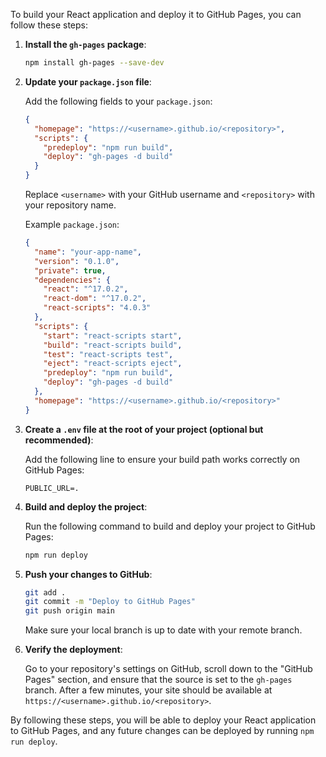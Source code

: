 To build your React application and deploy it to GitHub Pages, you can follow these steps:

1. **Install the `gh-pages` package**:
   
   ```bash
   npm install gh-pages --save-dev
   ```

2. **Update your `package.json` file**:
   
   Add the following fields to your `package.json`:

   ```json
   {
     "homepage": "https://<username>.github.io/<repository>",
     "scripts": {
       "predeploy": "npm run build",
       "deploy": "gh-pages -d build"
     }
   }
   ```

   Replace `<username>` with your GitHub username and `<repository>` with your repository name.

   Example `package.json`:

   ```json
   {
     "name": "your-app-name",
     "version": "0.1.0",
     "private": true,
     "dependencies": {
       "react": "^17.0.2",
       "react-dom": "^17.0.2",
       "react-scripts": "4.0.3"
     },
     "scripts": {
       "start": "react-scripts start",
       "build": "react-scripts build",
       "test": "react-scripts test",
       "eject": "react-scripts eject",
       "predeploy": "npm run build",
       "deploy": "gh-pages -d build"
     },
     "homepage": "https://<username>.github.io/<repository>"
   }
   ```

3. **Create a `.env` file at the root of your project (optional but recommended)**:

   Add the following line to ensure your build path works correctly on GitHub Pages:

   ```plaintext
   PUBLIC_URL=.
   ```

4. **Build and deploy the project**:

   Run the following command to build and deploy your project to GitHub Pages:

   ```bash
   npm run deploy
   ```

5. **Push your changes to GitHub**:

   ```bash
   git add .
   git commit -m "Deploy to GitHub Pages"
   git push origin main
   ```

   Make sure your local branch is up to date with your remote branch.

6. **Verify the deployment**:

   Go to your repository's settings on GitHub, scroll down to the "GitHub Pages" section, and ensure that the source is set to the `gh-pages` branch. After a few minutes, your site should be available at `https://<username>.github.io/<repository>`.

By following these steps, you will be able to deploy your React application to GitHub Pages, and any future changes can be deployed by running `npm run deploy`.